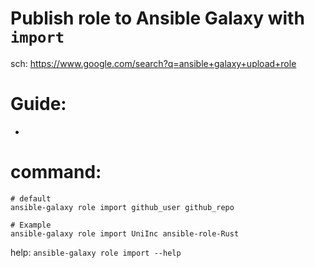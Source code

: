 # Publish role to Ansible Galaxy with `import`
sch: https://www.google.com/search?q=ansible+galaxy+upload+role

# Guide:
- 

# command:
```
# default
ansible-galaxy role import github_user github_repo

# Example
ansible-galaxy role import UniInc ansible-role-Rust
``` 

help:
```ansible-galaxy role import --help```
